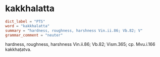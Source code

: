 # kakkhalatta

``` toml
dict_label = "PTS"
word = "kakkhalatta"
summary = "hardness, roughness, harshness Vin.ii.86; Vb.82; V"
grammar_comment = "neuter"
```

hardness, roughness, harshness Vin.ii.86; Vb.82; Vism.365; cp. Mvu.i.166 kakkhaṭatva.

